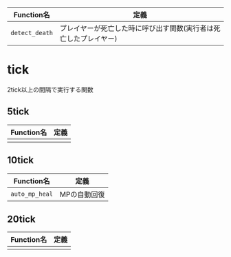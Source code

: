 |Function名|定義|
|----|----|
|`detect_death`|プレイヤーが死亡した時に呼び出す関数(実行者は死亡したプレイヤー)|
# tick
2tick以上の間隔で実行する関数

## 5tick
|Function名|定義|
|----|----|
|||

## 10tick
|Function名|定義|
|----|----|
|`auto_mp_heal`|MPの自動回復|

## 20tick
|Function名|定義|
|----|----|
|||